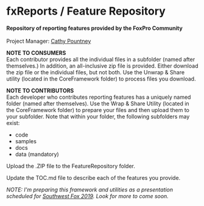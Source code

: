 # fxReports / Feature Repository
<b>Repository of reporting features provided by the FoxPro Community</b><br><br>
Project Manager: [Cathy Pountney](https://github.com/frontier2000)<br>

<b>NOTE TO CONSUMERS</b><br>
Each contributor provides all the individual files in a subfolder (named after themselves.) In addition, an all-inclusive zip file is  provided. Either download the zip file or the individual files, but not both. Use the Unwrap & Share utility (located in the CoreFramework folder) to process files you download. 

<b>NOTE TO CONTRIBUTORS</b><br>
Each developer who contributes reporting features has a uniquely named folder (named after themselves). Use the Wrap & Share Utility (located in the CoreFramework folder) to prepare your files and then upload them to your subfolder. Note that within your folder, the following subfolders may exist:
<ul>
<li>code</li>
<li>samples</li>
<li>docs</li>
<li>data (mandatory)</li>
</ul>

Upload the .ZIP file to the FeatureRepository folder.

Update the TOC.md file to describe each of the features you provide.

<i>NOTE: I'm preparing this framework and utilities as a presentation scheduled for [Southwest Fox 2019](www.swfox.net). Look for more to come soon.<i>
